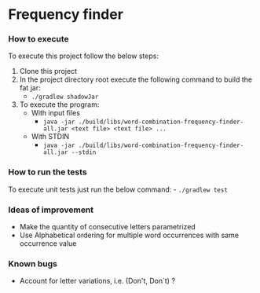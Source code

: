 # Frequency finder

### How to execute
To execute this project follow the below steps:
1. Clone this project
2. In the project directory root execute the following command to build the fat jar:
   - `./gradlew shadowJar`
3. To execute the program:
   - With input files
     - `java -jar ./build/libs/word-combination-frequency-finder-all.jar <text file> <text file> ...`
   - With STDIN
     - `java -jar ./build/libs/word-combination-frequency-finder-all.jar --stdin`

### How to run the tests
To execute unit tests just run the below command:
    - `./gradlew test`

### Ideas of improvement
- Make the quantity of consecutive letters parametrized 
- Use Alphabetical ordering for multiple word occurrences with same occurrence value

### Known bugs
- Account for letter variations, i.e. (Don't, Don`t) ?